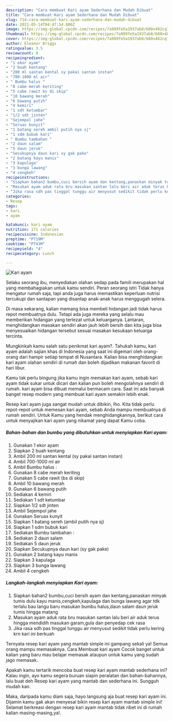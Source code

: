 ```yaml
---
description: "Cara membuat Kari ayam Sederhana dan Mudah Dibuat"
title: "Cara membuat Kari ayam Sederhana dan Mudah Dibuat"
slug: 714-cara-membuat-kari-ayam-sederhana-dan-mudah-dibuat
date: 2021-05-14T04:47:54.886Z
image: https://img-global.cpcdn.com/recipes/7a989fe5a1937ab8/680x482cq70/kari-ayam-foto-resep-utama.jpg
thumbnail: https://img-global.cpcdn.com/recipes/7a989fe5a1937ab8/680x482cq70/kari-ayam-foto-resep-utama.jpg
cover: https://img-global.cpcdn.com/recipes/7a989fe5a1937ab8/680x482cq70/kari-ayam-foto-resep-utama.jpg
author: Eleanor Briggs
ratingvalue: 3.5
reviewcount: 8
recipeingredient:
- "1 ekor ayam"
- "2 buah kentang"
- "200 ml santan kental sy pakai santan instan"
- "700-1000 ml air"
- " Bumbu halus "
- "8 cabe merah keriting"
- "5 cabe rawit bs di skip"
- "10 bawang merah"
- "6 bawang putih"
- "4 kemiri"
- "1 sdt ketumbar"
- "1/2 sdt jinten"
- "Sejempol jahe"
- "Seruas kunyit"
- "1 batang sereh ambil putih nya sj"
- "1 sdm bubuk kari"
- " Bumbu tambahan "
- "2 daun salam"
- "5 daun jeruk"
- "Secukupnya daun kari sy gak pake"
- "2 batang kayu manis"
- "3 kapulaga"
- "3 bunga lawang"
- "4 cengkeh"
recipeinstructions:
- "Siapkan bahan2 bumbu,cuci bersih ayam dan kentang,panaskan minyak tumis dulu kayu manis,cengkeh,kapulaga dan bunga lawang agar tdk terlalu bau langu baru masukan bumbu halus,daun salam daun jeruk tumis hingga matang"
- "Masukan ayam aduk rata bru masukan santan lalu beri air aduk terus hingga mendidih masukan garam,gula dan penyedap cek rasa"
- "Jika rasa sdh pas tinggal tunggu air menyusut sedikit tidak perlu kering krn kari ini berkuah"
categories:
- Resep
tags:
- kari
- ayam

katakunci: kari ayam 
nutrition: 171 calories
recipecuisine: Indonesian
preptime: "PT19M"
cooktime: "PT43M"
recipeyield: "4"
recipecategory: Lunch

---
```



![Kari ayam](https://img-global.cpcdn.com/recipes/7a989fe5a1937ab8/680x482cq70/kari-ayam-foto-resep-utama.jpg)

Selaku seorang ibu, menyediakan olahan sedap pada famili merupakan hal yang membahagiakan untuk kamu sendiri. Peran seorang istri Tidak hanya mengatur rumah saja, tapi anda juga harus memastikan keperluan nutrisi tercukupi dan santapan yang disantap anak-anak harus menggugah selera.

Di masa  sekarang, kalian memang bisa membeli hidangan jadi tidak harus repot membuatnya dulu. Tetapi ada juga mereka yang selalu mau memberikan hidangan yang terlezat untuk keluarganya. Lantaran, menghidangkan masakan sendiri akan jauh lebih bersih dan kita juga bisa menyesuaikan hidangan tersebut sesuai masakan kesukaan keluarga tercinta. 



Mungkinkah kamu salah satu penikmat kari ayam?. Tahukah kamu, kari ayam adalah sajian khas di Indonesia yang saat ini digemari oleh orang-orang dari hampir setiap tempat di Nusantara. Kalian bisa menghidangkan kari ayam olahan sendiri di rumah dan boleh dijadikan makanan favorit di hari libur.

Kamu tak perlu bingung jika kamu ingin memakan kari ayam, sebab kari ayam tidak sukar untuk dicari dan kalian pun boleh mengolahnya sendiri di rumah. kari ayam bisa dibuat memalui bermacam cara. Saat ini ada banyak banget resep modern yang membuat kari ayam semakin lebih enak.

Resep kari ayam juga sangat mudah untuk dibikin, lho. Kita tidak perlu repot-repot untuk memesan kari ayam, sebab Anda mampu membuatnya di rumah sendiri. Untuk Kamu yang hendak menghidangkannya, berikut cara untuk menyajikan kari ayam yang nikamat yang dapat Kamu coba.

<!--inarticleads1-->

##### Bahan-bahan dan bumbu yang dibutuhkan untuk menyiapkan Kari ayam:

1. Gunakan 1 ekor ayam
1. Siapkan 2 buah kentang
1. Ambil 200 ml santan kental (sy pakai santan instan)
1. Ambil 700-1000 ml air
1. Ambil  Bumbu halus :
1. Gunakan 8 cabe merah keriting
1. Gunakan 5 cabe rawit (bs di skip)
1. Ambil 10 bawang merah
1. Gunakan 6 bawang putih
1. Sediakan 4 kemiri
1. Sediakan 1 sdt ketumbar
1. Siapkan 1/2 sdt jinten
1. Ambil Sejempol jahe
1. Gunakan Seruas kunyit
1. Siapkan 1 batang sereh (ambil putih nya sj)
1. Siapkan 1 sdm bubuk kari
1. Sediakan  Bumbu tambahan :
1. Sediakan 2 daun salam
1. Sediakan 5 daun jeruk
1. Siapkan Secukupnya daun kari (sy gak pake)
1. Gunakan 2 batang kayu manis
1. Siapkan 3 kapulaga
1. Siapkan 3 bunga lawang
1. Ambil 4 cengkeh




<!--inarticleads2-->

##### Langkah-langkah menyiapkan Kari ayam:

1. Siapkan bahan2 bumbu,cuci bersih ayam dan kentang,panaskan minyak tumis dulu kayu manis,cengkeh,kapulaga dan bunga lawang agar tdk terlalu bau langu baru masukan bumbu halus,daun salam daun jeruk tumis hingga matang
1. Masukan ayam aduk rata bru masukan santan lalu beri air aduk terus hingga mendidih masukan garam,gula dan penyedap cek rasa
1. Jika rasa sdh pas tinggal tunggu air menyusut sedikit tidak perlu kering krn kari ini berkuah




Ternyata resep kari ayam yang mantab simple ini gampang sekali ya! Semua orang mampu memasaknya. Cara Membuat kari ayam Cocok banget untuk kalian yang baru mau belajar memasak ataupun untuk kamu yang sudah jago memasak.

Apakah kamu tertarik mencoba buat resep kari ayam mantab sederhana ini? Kalau ingin, ayo kamu segera buruan siapin peralatan dan bahan-bahannya, lalu buat deh Resep kari ayam yang mantab dan sederhana ini. Sungguh mudah kan. 

Maka, daripada kamu diam saja, hayo langsung aja buat resep kari ayam ini. Dijamin kamu gak akan menyesal bikin resep kari ayam mantab simple ini! Selamat berkreasi dengan resep kari ayam mantab tidak ribet ini di rumah kalian masing-masing,ya!.

